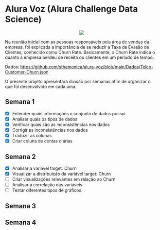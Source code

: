 # Alura Voz (Alura Challenge Data Science)

<center>
  <img src="https://i.imgur.com/jn7km8o.png">
</center>

Na reunião inicial com as pessoas responsáveis pela área de vendas da empresa, foi explicada a importância de se reduzir a Taxa de Evasão de Clientes, conhecido como Churn Rate. Basicamente, o Churn Rate indica o quanto a empresa perdeu de receita ou clientes em um período de tempo.

Dados: https://github.com/sthemonica/alura-voz/blob/main/Dados/Telco-Customer-Churn.json

O presente projeto apresentará divisão por semanas afim de organizar o que foi desenvolvido em cada uma.

## Semana 1
- [x] Entender quais informações o conjunto de dados possui
- [x] Analisar quais os tipos de dados 
- [x] Verificar quais são as inconsistências nos dados
- [x] Corrigir as inconsistências nos dados
- [x] Traduzir as colunas
- [x] Criar coluna de contas diárias

## Semana 2
- [x] Analisar a variável target: Churn
- [x] Visualizar a distribuição da variável target: Churn
- [ ] Criar visualizações relevantes em relação ao Churn
- [ ] Analisar a correlação das variáveis
- [ ] Testar diferentes tipos de gráficos
## Semana 3
## Semana 4
